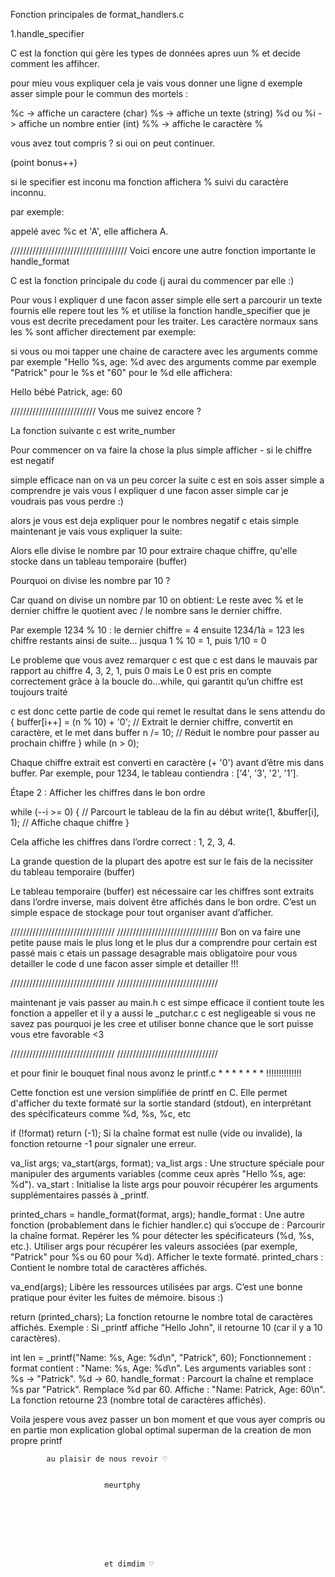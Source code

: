 Fonction principales de format_handlers.c

1.handle_specifier

C est la fonction qui gère les types de données apres uun % et decide comment  les affihcer.

pour mieu vous expliquer cela je vais vous donner une ligne d exemple asser simple pour le commun des mortels :

%c -> affiche un caractere (char)
%s -> affiche un texte (string)
%d ou %i -> affiche un nombre entier (int)
%% -> affiche le caractère %

vous avez tout compris ?  si oui on peut continuer.

(point bonus++)

si le specifier est inconu ma fonction affichera % suivi du caractère inconnu.

par exemple:

appelé avec %c et 'A', elle affichera A.

/////////////////////////////////////
Voici encore une autre fonction importante le handle_format

C est la fonction principale du code (j aurai du commencer par elle :)

Pour vous l expliquer d une facon asser simple elle sert a parcourir un texte fournis elle repere tout les % et utilise la fonction handle_specifier que je vous est decrite precedament pour les traiter.
Les caractère normaux sans les % sont afficher directement par exemple:

si vous ou moi tapper une chaine de caractere avec les arguments comme par exemple "Hello %s, age: %d avec des arguments comme par exemple "Patrick" pour le %s et "60" pour le %d elle affichera:

Hello bébé Patrick, age: 60

///////////////////////////
Vous me suivez encore ?

La fonction suivante c est write_number

Pour commencer on va faire la chose la plus simple afficher - si le chiffre est negatif

simple efficace nan on va un peu corcer la suite c est en sois asser simple a comprendre je vais vous l expliquer d une facon asser simple car je voudrais pas vous perdre :)

alors je vous est deja expliquer pour le nombres negatif c etais simple maintenant je vais vous expliquer la suite:

Alors elle divise le nombre par 10 pour extraire chaque chiffre, qu'elle stocke dans un tableau temporaire (buffer)

Pourquoi on divise les nombre par 10 ?

Car quand on divise un nombre par 10 on obtient:
Le reste avec % et le dernier chiffre
le quotient avec / le nombre sans le dernier chiffre.

Par exemple 1234 % 10 :
le dernier chiffre = 4
ensuite 1234/1à = 123 les chiffre restants
ainsi de suite...
jusqua 1 % 10 = 1, puis 1/10 = 0

Le probleme que vous avez remarquer c est que c est dans le mauvais par rapport au chiffre 4, 3, 2, 1, puis 0 mais Le 0 est pris en compte correctement grâce à la boucle do...while, qui garantit qu’un chiffre est toujours traité


c est donc cette partie de code qui remet le resultat dans le sens attendu
do {
    buffer[i++] = (n % 10) + '0'; // Extrait le dernier chiffre, convertit en caractère, et le met dans buffer
    n /= 10; // Réduit le nombre pour passer au prochain chiffre
} while (n > 0);


Chaque chiffre extrait est converti en caractère (+ '0') avant d’être mis dans buffer.
Par exemple, pour 1234, le tableau contiendra : ['4', '3', '2', '1'].


Étape 2 : Afficher les chiffres dans le bon ordre

while (--i >= 0) { // Parcourt le tableau de la fin au début
    write(1, &buffer[i], 1); // Affiche chaque chiffre
}

Cela affiche les chiffres dans l’ordre correct : 1, 2, 3, 4.

La grande question de la plupart des apotre est sur le fais de la necissiter du tableau temporaire (buffer)

Le tableau temporaire (buffer) est nécessaire car les chiffres sont extraits dans l’ordre inverse, mais doivent être affichés dans le bon ordre. C’est un simple espace de stockage pour tout organiser avant d’afficher.


/////////////////////////////////
////////////////////////////////
Bon on va faire une petite pause mais le plus long et le plus dur a comprendre pour certain est passé mais c etais un passage desagrable mais obligatoire pour vous detailler le code d une facon asser simple et detailler !!!

/////////////////////////////////
////////////////////////////////

maintenant je vais passer au main.h c est simpe efficace il contient toute les fonction a appeller
et il y a aussi le _putchar.c c est negligeable si vous ne savez pas pourquoi je les cree et utiliser bonne chance que le sort puisse vous etre favorable <3

/////////////////////////////////
////////////////////////////////

et pour finir le bouquet final nous avonz le printf.c
           * * * *  * * *
           !!!!!!!!!!!!!!


Cette fonction est une version simplifiée de printf en C. Elle permet d'afficher du texte formaté sur la sortie standard (stdout), en interprétant des spécificateurs comme %d, %s, %c, etc

if (!format)
    return (-1);
Si la chaîne format est nulle (vide ou invalide), la fonction retourne -1 pour signaler une erreur.


va_list args;
va_start(args, format);
va_list args : Une structure spéciale pour manipuler des arguments variables (comme ceux après "Hello %s, age: %d").
va_start : Initialise la liste args pour pouvoir récupérer les arguments supplémentaires passés à _printf.

printed_chars = handle_format(format, args);
handle_format : Une autre fonction (probablement dans le fichier handler.c) qui s’occupe de :
Parcourir la chaîne format.
Repérer les % pour détecter les spécificateurs (%d, %s, etc.).
Utiliser args pour récupérer les valeurs associées (par exemple, "Patrick" pour %s ou 60 pour %d).
Afficher le texte formaté.
printed_chars : Contient le nombre total de caractères affichés.


va_end(args);
Libère les ressources utilisées par args. C’est une bonne pratique pour éviter les fuites de mémoire.
                        bisous :)

return (printed_chars);
La fonction retourne le nombre total de caractères affichés.
Exemple : Si _printf affiche "Hello John", il retourne 10 (car il y a 10 caractères).


int len = _printf("Name: %s, Age: %d\n", "Patrick", 60);
Fonctionnement :
format contient : "Name: %s, Age: %d\n".
Les arguments variables sont :
%s → "Patrick".
%d → 60.
handle_format :
Parcourt la chaîne et remplace %s par "Patrick".
Remplace %d par 60.
Affiche : "Name: Patrick, Age: 60\n".
La fonction retourne 23 (nombre total de caractères affichés).


Voila jespere vous avez passer un bon moment et que vous ayer compris ou en partie mon explication global optimal superman de la creation de mon propre printf


            au plaisir de nous revoir ♡


                         meurtphy








                         et dimdim ♡